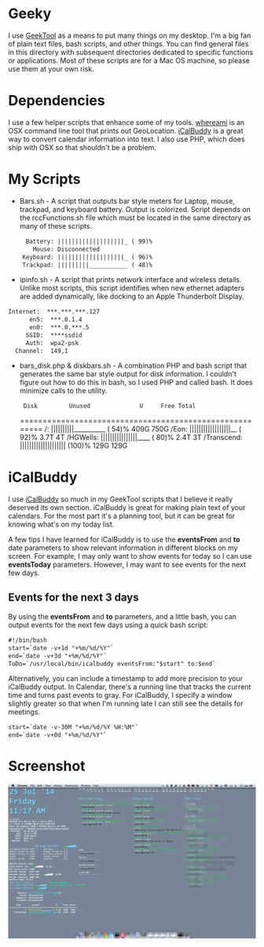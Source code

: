 # Geeky 

I use [GeekTool](http://projects.tynsoe.org/en/geektool/) as a means to put many things on my desktop. I'm a big fan of plain text files, bash scripts, and other things. You can find general files in this directory with subsequent directories dedicated to  specific functions or applications. Most of these scripts are for a Mac OS machine, so please use them at your own risk.  

# Dependencies

I use a few helper scripts that enhance some of my tools. [whereami](http://d.pr/f/C2qV) is an OSX command line tool that prints out GeoLocation. [iCalBuddy](http://hasseg.org/icalBuddy/) is a great way to convert calendar information into text.  I also use PHP, which does ship with OSX so that shouldn't be a problem. 


# My Scripts


* Bars.sh - A script that outputs bar style meters for Laptop, mouse, trackpad, and keyboard battery. Output is colorized. Script depends on the rccFunctions.sh file which must be located in the same directory as many of these scripts.

```
	 Battery: |||||||||||||||||||_ ( 99)%
	   Mouse: Disconnected
	Keyboard: |||||||||||||||||||_ ( 96)%
	Trackpad: |||||||||___________ ( 48)%
```

* ipinfo.sh - A script that prints network interface and wireless details. Unlike most scripts, this script identifies when new ethernet adapters are added dynamically, like docking to an Apple Thunderbolt Display. 

```
Internet:  ***.***.***.127
      en5:  ***.0.1.4
      en0:  ***.0.***.5
     SSID:  ****ssdid
     Auth:  wpa2-psk
  Channel:  149,1
```

* bars_disk.php &amp; diskbars.sh - A combination PHP and bash script that generates the same bar style output for disk information. I couldn't figure out how to do this in bash, so I used PHP and called bash. It does minimize calls to the utility.


	   Disk         Unused              U     Free Total
	========================================================
				 /: ||||||||||__________ ( 54)%  409G  750G
			  /Eon: ||||||||||||||||||__ ( 92)%  3.7T  4T
		  /HGWells: ||||||||||||||||____ ( 80)%  2.4T  3T
		/Transcend: |||||||||||||||||||| (100)%  129G  129G

# iCalBuddy
I use [iCalBuddy](http://hasseg.org/icalBuddy/) so much in my GeekTool scripts that I believe it really deserved its own section. iCalBuddy is great for making plain text of your calendars. For the most part it's a planning tool, but it can be great for knowing what's on my today list. 

A few tips I have learned for iCalBuddy is to use the __eventsFrom__ and __to__ date parameters to show relevant information in different blocks on my screen. For example, I may only want to show events for today so I can use __eventsToday__ parameters. However, I may want to see events for the next few days.

## Events for the next 3 days
By using the __eventsFrom__ and __to__ parameters, and a little bash, you can output events for the next few days using a quick bash script:

	#!/bin/bash
	start=`date -v+1d "+%m/%d/%Y"`
	end=`date -v+3d "+%m/%d/%Y"`
	ToDo=`/usr/local/bin/icalbuddy eventsFrom:"$start" to:$end` 

Alternatively, you can include a timestamp to add more precision to your iCalBuddy output. In Calendar, there's a running line that tracks the current time and turns past events to gray. For iCalBuddy, I specify a window slightly greater so that when I'm running late I can still see the details for meetings.

	start=`date -v-30M "+%m/%d/%Y %H:%M"`
	end=`date -v+0d "+%m/%d/%Y"`

# Screenshot

![Screenshot of my geeklets in action](https://github.com/cxoclayton/cxoScripts/blob/master/geeky/screenshot.png)



